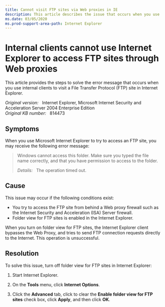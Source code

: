 ```yaml
---
title: Cannot visit FTP sites via Web proxies in IE
description: This article describes the issue that occurs when you use Internet Explorer to access File Transfer Protocol (FTP) sites through Web proxies in internal clients. And also provides the resolution that helps you to solve this problem.
ms.date: 03/05/2020
ms.prod-support-area-path: Internet Explorer
---
```

# Internal clients cannot use Internet Explorer to access FTP sites through Web proxies

This article provides the steps to solve the error message that occurs when you use internal clients to visit a File Transfer Protocol (FTP) site in Internet Explorer.

_Original version:_ &nbsp; Internet Explorer, Microsoft Internet Security and Acceleration Server 2004 Enterprise Edition  
_Original KB number:_ &nbsp; 814473

## Symptoms

When you use Microsoft Internet Explorer to try to access an FTP site, you may receive the following error message:

> Windows cannot access this folder. Make sure you typed the file name correctly, and that you have permission to access to the folder.
>
> _Details:_ &nbsp; The operation timed out.

## Cause

This issue may occur if the following conditions exist:

- You try to access the FTP site from behind a Web proxy firewall such as the Internet Security and Acceleration (ISA) Server firewall.
- Folder view for FTP sites is enabled in the Internet Explorer.

When you turn on folder view for FTP sites, the Internet Explorer client bypasses the Web Proxy, and tries to send FTP connection requests directly to the Internet. This operation is unsuccessful.

## Resolution

To solve this issue, turn off folder view for FTP sites in Internet Explorer:

1. Start Internet Explorer.

2. On the **Tools** menu, click **Internet Options**.

3. Click the **Advanced** tab, click to clear the **Enable folder view for FTP sites** check box, click **Apply**, and then click **OK**.
